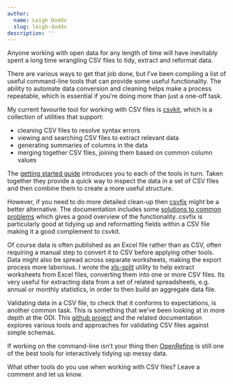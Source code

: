 ```yaml
---
author:
  name: Leigh Dodds
  slug: leigh-dodds
description: ''
---
```


<p>Anyone working with open data for any length of time will have inevitably spent a long time wrangling CSV files to tidy, extract and reformat data.</p>

<p>There are various ways to get that job done, but I&rsquo;ve been compiling a list of useful command-line tools that can provide some useful functionality. The ability to automate data conversion and cleaning helps make a process repeatable, which is essential if you&rsquo;re doing more than just a one-off task.</p>

<p>My current favourite tool for working with CSV files is <a rel="external" href="https://csvkit.readthedocs.org/en/latest/">csvkit</a>, which is a collection of utilities that support:</p>

<ul>
  <li>cleaning CSV files to resolve syntax errors</li>
  <li>viewing and searching CSV files to extract relevant data</li>
  <li>generating summaries of columns in the data</li>
  <li>merging together CSV files, joining them based on common column values</li>
</ul>

<p>The <a rel="external" href="https://csvkit.readthedocs.org/en/latest/tutorial/getting_started.html">getting started guide</a> introduces you to each of the tools in turn. Taken together they provide a quick way to inspect the data in a set of CSV files and then combine them to create a more useful structure.</p>

<p>However, if you need to do more detailed clean-up then <a rel="external" href="http://csvfix.byethost5.com/csvfix15/csvfix.html">csvfix</a> might be a better alternative. The documentation includes some <a rel="external" href="http://csvfix.byethost5.com/csvfix15/SolutionstoCommonProblems.html">solutions to common problems</a> which gives a good overview of the functionality. csvfix is particularly good at tidying up and reformatting fields within a CSV file making it a good complement to csvkit.</p>

<p>Of course data is often published as an Excel file rather than as CSV, often requiring a manual step to convert it to CSV before applying other tools. Data might also be spread across separate worksheets, making the export process more laborious. I wrote the <a rel="external" href="https://github.com/ldodds/xls-split">xls-split</a> utility to help extract worksheets from Excel files, converting them into one or more CSV files. Its very useful for extracting data from a set of related spreadsheets, e.g. annual or monthly statistics, in order to then build an aggregate data file.</p>

<p>Validating data in a CSV file, to check that it conforms to expectations, is another common task. This is something that we&rsquo;ve been looking at in more depth at the ODI. This <a rel="external" href="https://github.com/theodi/csv-validation-research">github project</a> and the related documentation explores various tools and approaches for validating CSV files against simple schemas.</p>

<p>If working on the command-line isn&rsquo;t your thing then <a rel="external" href="http://openrefine.org/">OpenRefine</a> is still one of the best tools for interactively tidying up messy data.</p>

<p>What other tools do you use when working with CSV files? Leave a comment and let us know.</p>

